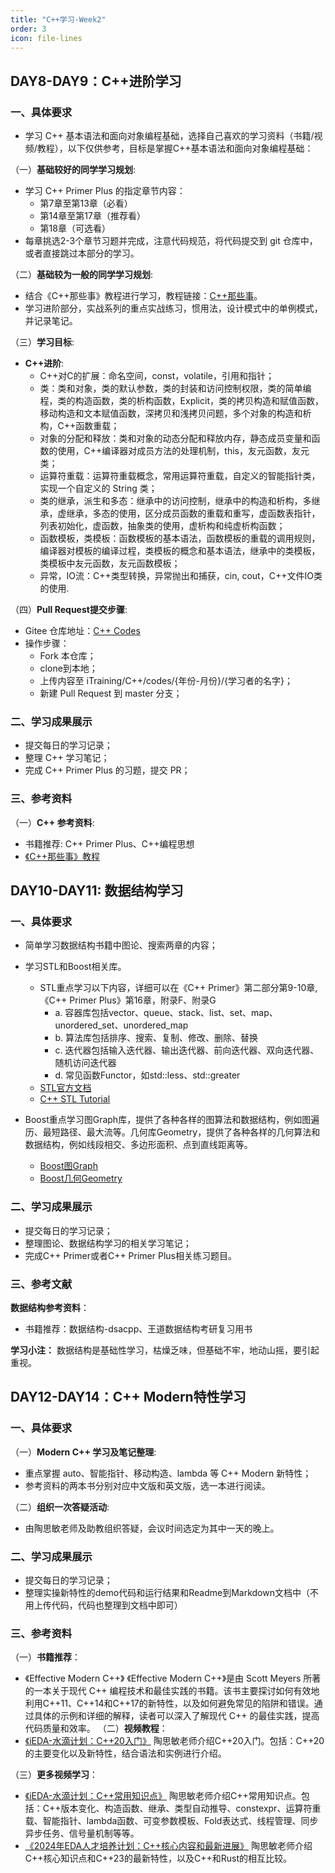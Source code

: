 ```yaml
---
title: "C++学习-Week2"
order: 3
icon: file-lines
---
```

## DAY8-DAY9：C++进阶学习

### 一、具体要求

- 学习 C++ 基本语法和面向对象编程基础，选择自己喜欢的学习资料（书籍/视频/教程），以下仅供参考，目标是掌握C++基本语法和面向对象编程基础：

（一）**基础较好的同学学习规划**:

- 学习 C++ Primer Plus 的指定章节内容：
  - 第7章至第13章（必看）
  - 第14章至第17章（推荐看）
  - 第18章（可选看）
- 每章挑选2-3个章节习题并完成，注意代码规范，将代码提交到 git 仓库中，或者直接跳过本部分的学习。

（二）**基础较为一般的同学学习规划**:

- 结合《C++那些事》教程进行学习，教程链接：[C++那些事](https://light-city.github.io/)。
- 学习进阶部分，实战系列的重点实战练习，惯用法，设计模式中的单例模式，并记录笔记。

（三）**学习目标**:

- **C++进阶**:
  - C++对C的扩展：命名空间，const，volatile，引用和指针；
  - 类：类和对象，类的默认参数，类的封装和访问控制权限，类的简单编程，类的构造函数，类的析构函数，Explicit，类的拷贝构造和赋值函数，移动构造和文本赋值函数，深拷贝和浅拷贝问题，多个对象的构造和析构，C++函数重载；
  - 对象的分配和释放：类和对象的动态分配和释放内存，静态成员变量和函数的使用，C++编译器对成员方法的处理机制，this，友元函数，友元类；
  - 运算符重载：运算符重载概念，常用运算符重载，自定义的智能指针类，实现一个自定义的 String 类；
  - 类的继承，派生和多态：继承中的访问控制，继承中的构造和析构，多继承，虚继承，多态的使用，区分成员函数的重载和重写，虚函数表指针，列表初始化，虚函数，抽象类的使用，虚析构和纯虚析构函数；
  - 函数模板，类模板：函数模板的基本语法，函数模板的重载的调用规则，编译器对模板的编译过程，类模板的概念和基本语法，继承中的类模板，类模板中友元函数，友元函数模板；
  - 异常，IO流：C++类型转换，异常抛出和捕获，cin, cout，C++文件IO类的使用.

（四）**Pull Request提交步骤**:

- Gitee 仓库地址：[C++ Codes](https://gitee.com/oscc-project/iTraining/tree/master/C++/codes)
- 操作步骤：
  - Fork 本仓库；
  - clone到本地；
  - 上传内容至 iTraining/C++/codes/{年份-月份}/{学习者的名字}；
  - 新建 Pull Request 到 master 分支；

### 二、学习成果展示

- 提交每日的学习记录；
- 整理 C++ 学习笔记；
- 完成 C++ Primer Plus 的习题，提交 PR；

### 三、参考资料

（一）**C++ 参考资料**:

- 书籍推荐: C++ Primer Plus、C++编程思想
- [《C++那些事》教程](https://light-city.github.io/)

## DAY10-DAY11: 数据结构学习

### 一、具体要求

- 简单学习数据结构书籍中图论、搜索两章的内容；
- 学习STL和Boost相关库。

  - STL重点学习以下内容，详细可以在《C++ Primer》第二部分第9-10章,《C++ Primer Plus》第16章，附录F、附录G
    - a. 容器库包括vector、queue、stack、list、set、map、unordered_set、unordered_map
    - b. 算法库包括排序、搜索、复制、修改、删除、替换
    - c. 迭代器包括输入迭代器、输出迭代器、前向迭代器、双向迭代器、随机访问迭代器
    - d. 常见函数Functor，如std::less、std::greater
  - [STL官方文档](https://www.cppreference.com/Cpp_STL_ReferenceManual.pdf)
  - [C++ STL Tutorial](https://www.runoob.com/cplusplus/cpp-stl-tutorial.html)
- Boost重点学习图Graph库，提供了各种各样的图算法和数据结构，例如图遍历、最短路径、最大流等。几何库Geometry，提供了各种各样的几何算法和数据结构，例如线段相交、多边形面积、点到直线距离等。

  - [Boost图Graph](https://www.boost.org/doc/libs/1_75_0/libs/graph/doc/index.html)
  - [Boost几何Geometry](https://www.boost.org/doc/libs/1_85_0/libs/geometry/)

### 二、学习成果展示

- 提交每日的学习记录；
- 整理图论、数据结构学习的相关学习笔记；
- 完成C++ Primer或者C++ Primer Plus相关练习题目。

### 三、参考文献

**数据结构参考资料**：

- 书籍推荐：数据结构-dsacpp、王道数据结构考研复习用书

**学习小注：** 数据结构是基础性学习，枯燥乏味，但基础不牢，地动山摇，要引起重视。

## DAY12-DAY14：C++ Modern特性学习

### 一、具体要求

（一）**Modern C++ 学习及笔记整理**:

- 重点掌握 auto、智能指针、移动构造、lambda 等 C++ Modern 新特性；
- 参考资料的两本书分别对应中文版和英文版，选一本进行阅读。

（二）**组织一次答疑活动**:

- 由陶思敏老师及助教组织答疑，会议时间选定为其中一天的晚上。

### 二、学习成果展示

- 提交每日的学习记录；
- 整理实操新特性的demo代码和运行结果和Readme到Markdown文档中（不用上传代码，代码也整理到文档中即可）

### 三、参考资料

（一）**书籍推荐**：

- 《Effective Modern C++》
  《Effective Modern C++》是由 Scott Meyers 所著的一本关于现代 C++ 编程技术和最佳实践的书籍。该书主要探讨如何有效地利用C++11、C++14和C++17的新特性，以及如何避免常见的陷阱和错误。通过具体的示例和详细的解释，读者可以深入了解现代 C++ 的最佳实践，提高代码质量和效率。
  （二）**视频教程**：
- [《iEDA-水滴计划：C++20入门》](https://www.bilibili.com/video/BV1Em4y1x7oe)
  陶思敏老师介绍C++20入门。包括：C++20的主要变化以及新特性，结合语法和实例进行介绍。

（三）**更多视频学习**：

- [《iEDA-水滴计划：C++常用知识点》](https://www.bilibili.com/video/BV19F411y7sq)
  陶思敏老师介绍C++常用知识点。包括：C++版本变化、构造函数、继承、类型自动推导、constexpr、运算符重载、智能指针、lambda函数、可变参数模板、Fold表达式、线程管理、同步异步任务、信号量机制等等。
- [《2024年EDA人才培养计划：C++核心内容和最新进展》](https://www.bilibili.com/video/BV1LW421971k/?spm_id_from=333.999.0.0&vd_source=db6d06160a4c6ef1c3194042b1b9bbe2)
  陶思敏老师介绍C++核心知识点和C++23的最新特性，以及C++和Rust的相互比较。
